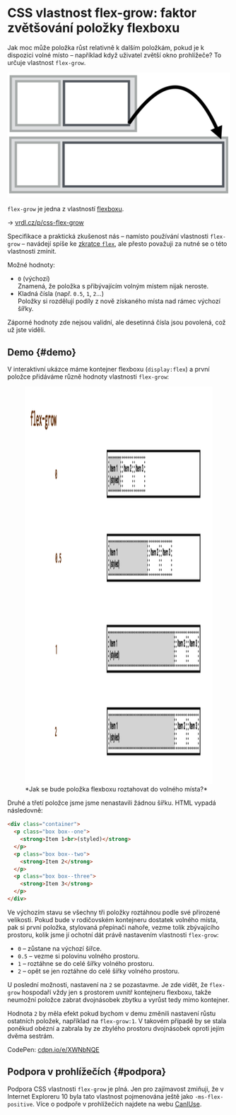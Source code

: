 # CSS vlastnost flex-grow: faktor zvětšování položky flexboxu

Jak moc může položka růst relativně k dalším položkám, pokud je k dispozici volné místo – například když uživatel zvětší okno prohlížeče? To určuje vlastnost `flex-grow`.

<div class="connected" markdown="1">

![CSS vlastnost flex-grow](../dist/images/medium/vdlayout/css-flex-grow-schema.png)

<div class="web-only" markdown="1">

`flex-grow` je jedna z vlastností [flexboxu](css-flexbox.md).

</div>

<div class="ebook-only" markdown="1">

→ [vrdl.cz/p/css-flex-grow](https://www.vzhurudolu.cz/prirucka/css-flex-grow)

</div>

</div>

Specifikace a praktická zkušenost nás – namísto používání vlastnosti `flex-grow` – navádejí spíše ke [zkratce `flex`](css-flex.md), ale přesto považuji za nutné se o této vlastnosti zmínit.

Možné hodnoty:

- `0` (výchozí)  
Znamená, že položka s přibývajícím volným místem nijak neroste.
- Kladná čísla (např. `0.5`, `1`, `2`…)  
Položky si rozdělují podíly z nově získaného místa nad rámec výchozí šířky.

Záporné hodnoty zde nejsou validní, ale desetinná čísla jsou povolená, což už jste viděli.

<!-- AdSnippet -->

## Demo {#demo}

V interaktivní ukázce máme kontejner flexboxu (`display:flex`) a první položce přidáváme různě hodnoty vlastnosti `flex-grow`:

<figure>
<img src="../dist/images/original/vdlayout/css-flex-grow.png" width="1600" height="900" alt="CSS vlastnost flex-shrink">
<figcaption markdown="1">
*Jak se bude položka flexboxu roztahovat do volného místa?*
</figcaption>
</figure>

Druhé a třetí položce jsme jsme nenastavili žádnou šířku. HTML vypadá následovně:

```html
<div class="container">
  <p class="box box--one">
    <strong>Item 1<br>(styled)</strong>
  </p>
  <p class="box box--two">
    <strong>Item 2</strong>
  </p>
  <p class="box box--three">
    <strong>Item 3</strong>
  </p>  
</div>
```

Ve výchozím stavu se všechny tři položky roztáhnou podle své přirozené velikosti.
Pokud bude v rodičovském kontejneru dostatek volného místa, pak si první položka, stylovaná přepínači nahoře, vezme tolik zbývajícího prostoru, kolik jsme jí ochotní dát právě nastavením vlastnosti `flex-grow`:

- `0` – zůstane na výchozí šířce.
- `0.5` – vezme si polovinu volného prostoru.
- `1` – roztáhne se do celé šířky volného prostoru.
- `2` – opět se jen roztáhne do celé šířky volného prostoru.

U poslední možnosti, nastavení na `2` se pozastavme. Je zde vidět, že `flex-grow` hospodaří vždy jen s prostorem uvnitř kontejneru flexboxu, takže neumožní položce zabrat dvojnásobek zbytku a vyrůst tedy mimo kontejner.

<!-- AdSnippet -->

Hodnota `2` by měla efekt pokud bychom v demu změnili nastavení růstu ostatních položek, například na `flex-grow:1`. V takovém případě by se stala poněkud obézní a zabrala by ze zbylého prostoru dvojnásobek oproti jejím dvěma sestrám.

CodePen: [cdpn.io/e/XWNbNQE](https://codepen.io/machal/pen/XWNbNQE?editors=0000)

## Podpora v prohlížečích {#podpora}

Podpora CSS vlastnosti `flex-grow` je plná. Jen pro zajímavost zmiňuji, že v Internet Exploreru 10 byla tato vlastnost pojmenována ještě jako `-ms-flex-positive`. Více o podpoře v prohlížečích najdete na webu [CanIUse](https://caniuse.com/mdn-css_properties_flex-grow).

<!-- AdSnippet -->
